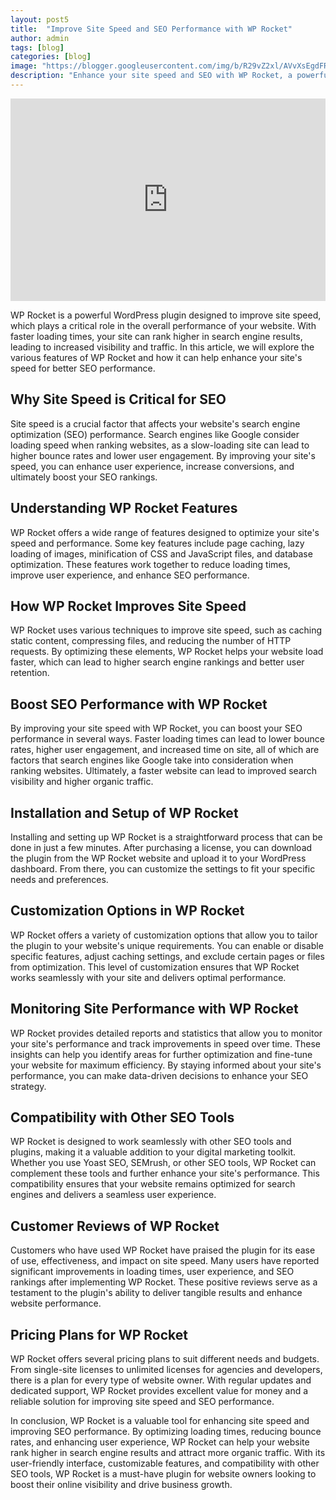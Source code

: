 ```yaml
---
layout: post5
title:  "Improve Site Speed and SEO Performance with WP Rocket"
author: admin
tags: [blog]
categories: [blog]
image: "https://blogger.googleusercontent.com/img/b/R29vZ2xl/AVvXsEgdFRrZERQPDtB3F4ya9og0W5FiDCLGL00N7Mdh25dtDOVrheqtmxLxmao0yvuZEwIGSnfT6kcKky_mGYTzgE-RYPunt0KtNUGH3NU268wAH2fLzur_Uc_hxT9Z6lQPdiSY4nFz1P-Osil1RfJS0SYdgt4jkPyxLc47VY332gpx6Eu781Sxoh8hTRV12Z6m/s1600/20240429_220902.png"
description: "Enhance your site speed and SEO with WP Rocket, a powerful WordPress plugin. Learn how its features can optimize loading times and boost rankings."
---
```


<iframe width="100%" height="324" src="https://www.youtube.com/embed/IdQ4UEI-zGI" title="How to Speed Up Your WordPress Website with WP Rocket (90+ Page Speed Scores)" frameborder="0" allow="accelerometer; autoplay; clipboard-write; encrypted-media; gyroscope; picture-in-picture; web-share" referrerpolicy="strict-origin-when-cross-origin" allowfullscreen=""></iframe>



<p>WP Rocket is a powerful WordPress plugin designed to improve site speed, which plays a critical role in the overall performance of your website. With faster loading times, your site can rank higher in search engine results, leading to increased visibility and traffic. In this article, we will explore the various features of WP Rocket and how it can help enhance your site's speed for better SEO performance.</p>
<h2>Why Site Speed is Critical for SEO</h2>
<p>Site speed is a crucial factor that affects your website's search engine optimization (SEO) performance. Search engines like Google consider loading speed when ranking websites, as a slow-loading site can lead to higher bounce rates and lower user engagement. By improving your site's speed, you can enhance user experience, increase conversions, and ultimately boost your SEO rankings.</p>
<h2>Understanding WP Rocket Features</h2>
<p>WP Rocket offers a wide range of features designed to optimize your site's speed and performance. Some key features include page caching, lazy loading of images, minification of CSS and JavaScript files, and database optimization. These features work together to reduce loading times, improve user experience, and enhance SEO performance.</p>
<h2>How WP Rocket Improves Site Speed</h2>
<p>WP Rocket uses various techniques to improve site speed, such as caching static content, compressing files, and reducing the number of HTTP requests. By optimizing these elements, WP Rocket helps your website load faster, which can lead to higher search engine rankings and better user retention.</p>
<h2>Boost SEO Performance with WP Rocket</h2>
<p>By improving your site speed with WP Rocket, you can boost your SEO performance in several ways. Faster loading times can lead to lower bounce rates, higher user engagement, and increased time on site, all of which are factors that search engines like Google take into consideration when ranking websites. Ultimately, a faster website can lead to improved search visibility and higher organic traffic.</p>
<h2>Installation and Setup of WP Rocket</h2>
<p>Installing and setting up WP Rocket is a straightforward process that can be done in just a few minutes. After purchasing a license, you can download the plugin from the WP Rocket website and upload it to your WordPress dashboard. From there, you can customize the settings to fit your specific needs and preferences.</p>
<h2>Customization Options in WP Rocket</h2>
<p>WP Rocket offers a variety of customization options that allow you to tailor the plugin to your website's unique requirements. You can enable or disable specific features, adjust caching settings, and exclude certain pages or files from optimization. This level of customization ensures that WP Rocket works seamlessly with your site and delivers optimal performance.</p>
<h2>Monitoring Site Performance with WP Rocket</h2>
<p>WP Rocket provides detailed reports and statistics that allow you to monitor your site's performance and track improvements in speed over time. These insights can help you identify areas for further optimization and fine-tune your website for maximum efficiency. By staying informed about your site's performance, you can make data-driven decisions to enhance your SEO strategy.</p>
<h2>Compatibility with Other SEO Tools</h2>
<p>WP Rocket is designed to work seamlessly with other SEO tools and plugins, making it a valuable addition to your digital marketing toolkit. Whether you use Yoast SEO, SEMrush, or other SEO tools, WP Rocket can complement these tools and further enhance your site's performance. This compatibility ensures that your website remains optimized for search engines and delivers a seamless user experience.</p>
<h2>Customer Reviews of WP Rocket</h2>
<p>Customers who have used WP Rocket have praised the plugin for its ease of use, effectiveness, and impact on site speed. Many users have reported significant improvements in loading times, user experience, and SEO rankings after implementing WP Rocket. These positive reviews serve as a testament to the plugin's ability to deliver tangible results and enhance website performance.</p>
<h2>Pricing Plans for WP Rocket</h2>
<p>WP Rocket offers several pricing plans to suit different needs and budgets. From single-site licenses to unlimited licenses for agencies and developers, there is a plan for every type of website owner. With regular updates and dedicated support, WP Rocket provides excellent value for money and a reliable solution for improving site speed and SEO performance.</p>
<p>In conclusion, WP Rocket is a valuable tool for enhancing site speed and improving SEO performance. By optimizing loading times, reducing bounce rates, and enhancing user experience, WP Rocket can help your website rank higher in search engine results and attract more organic traffic. With its user-friendly interface, customizable features, and compatibility with other SEO tools, WP Rocket is a must-have plugin for website owners looking to boost their online visibility and drive business growth.</p>
